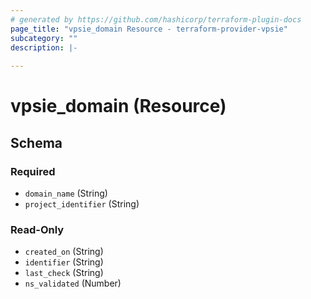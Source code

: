 ```yaml
---
# generated by https://github.com/hashicorp/terraform-plugin-docs
page_title: "vpsie_domain Resource - terraform-provider-vpsie"
subcategory: ""
description: |-
  
---
```


# vpsie_domain (Resource)





<!-- schema generated by tfplugindocs -->
## Schema

### Required

- `domain_name` (String)
- `project_identifier` (String)

### Read-Only

- `created_on` (String)
- `identifier` (String)
- `last_check` (String)
- `ns_validated` (Number)
